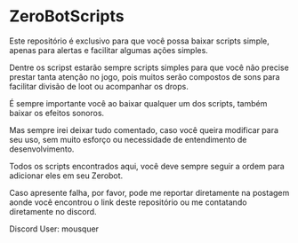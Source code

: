# ZeroBotScripts
Este repositório é exclusivo para que você possa baixar scripts simple, apenas para alertas e facilitar algumas ações simples. 

Dentre os scripst estarão sempre scripts simples para que você não precise prestar tanta atenção no jogo, pois muitos serão compostos de sons para facilitar divisão de loot ou acompanhar os drops.

É sempre importante você ao baixar qualquer um dos scripts, também baixar os efeitos sonoros.

Mas sempre irei deixar tudo comentado, caso você queira modificar para seu uso, sem muito esforço ou necessidade de entendimento de desenvolvimento.

Todos os scripts encontrados aqui, você deve sempre seguir a ordem para adicionar eles em seu Zerobot.

Caso apresente falha, por favor, pode me reportar diretamente na postagem aonde você encontrou o link deste repositório ou me contatando diretamente no discord.

Discord User: mousquer
